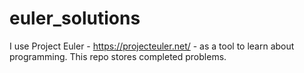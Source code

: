 # euler_solutions

I use Project Euler - https://projecteuler.net/ - as a tool to learn about programming. This repo stores completed problems.
